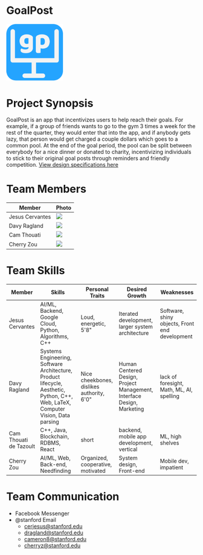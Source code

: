 # GoalPost

<img src="logo.png" width="150">
 
# Project Synopsis
GoalPost is an app that incentivizes users to help reach their goals. For example, if a group of friends wants to go to the gym 3 times a week for the rest of the quarter, they would enter that into the app, and if anybody gets lazy, that person would get charged a couple dollars which goes to a common pool. At the end of the goal period, the pool can be split between everybody for a nice dinner or donated to charity, incentivizing individuals to stick to their original goal posts through reminders and friendly competition.
[View design specifications here](DesignSpec.md)
  
# Team Members
Member | Photo
--- | ---
Jesus Cervantes | <img src = "https://pbs.twimg.com/profile_images/1065319003441098753/AbFHOZ-E_400x400.jpg" width="150">
Davy Ragland | <img src="https://web.stanford.edu/~dragland/davy_ragland.jpg" width="150">
Cam Thouati | <img src="https://user-images.githubusercontent.com/38739818/55916294-d2bce300-5ba0-11e9-9a47-132b7748adcf.jpeg" width="150">
Cherry Zou | <img src="https://i.ibb.co/wKbTpxK/IMG-2837.jpg" width="150">

# Team Skills
Member | Skills | Personal Traits | Desired Growth | Weaknesses
--- | --- | --- | --- | ---
Jesus Cervantes | AI/ML, Backend, Google Cloud, Python, Algorithms, C++ | Loud, energetic, 5'8" | Iterated development, larger system architecture | Software, shiny objects, Front end development 
Davy Ragland | Systems Engineering, Software Architecture, Product lifecycle, Aesthetic, Python, C++, Web, LaTeX, Computer Vision, Data parsing | Nice cheekbones, dislikes authority, 6'0" | Human Centered Design, Project Management, Interface Design, Marketing | lack of foresight, Math, ML, AI, spelling
Cam Thouati de Tazoult | C++, Java, Blockchain, RDBMS, React | short | backend, mobile app development, vertical | ML, high shelves 
Cherry Zou | AI/ML, Web, Back-end, Needfinding | Organized, cooperative, motivated | System design, Front-end | Mobile dev, impatient

# Team Communication
* Facebook Messenger
* @stanford Email
    * <cerjesus@stanford.edu>
    * <dragland@stanford.edu>
    * <cameron8@stanford.edu>
    * <cherryz@stanford.edu>
